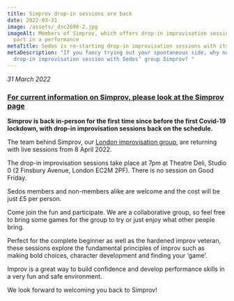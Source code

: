 ```yaml
---
title: Simprov drop-in sessions are back
date: 2022-03-31
image: /assets/_dsc2690-2.jpg
imageAlt: Members of Simprov, which offers drop-in improvisation sessions, take
  part in a performance
metaTitle: Sedos is re-starting drop-in improvisation sessions with its group Simprov
metaDescription: "If you fancy trying out your spontaneous side, why not try a
  drop-in improvisation session with Sedos’ group Simprov? "
---
```

*31 March 2022*

### [For current information on Simprov, please look at the Simprov page](https://www.sedos.co.uk/regular-events/simprov)

**Simprov is back in-person for the first time since before the first Covid-19 lockdown, with drop-in improvisation sessions back on the schedule.**

The team behind Simprov, our [London improvisation group](https://sedos.co.uk/regular-events/simprov), are returning with live sessions from 8 April 2022.

The drop-in improvisation sessions take place at 7pm at Theatre Deli, Studio 0 (2 Finsbury Avenue, London EC2M 2PF). There is no session on Good Friday.

Sedos members and non-members alike are welcome and the cost will be just £5 per person. 

Come join the fun and participate. We are a collaborative group, so feel free to bring some games for the group to try or just enjoy what other people bring.

Perfect for the complete beginner as well as the hardened improv veteran, these sessions explore the fundamental principles of improv such as making bold choices, character development and finding your ‘game’.

Improv is a great way to build confidence and develop performance skills in a very fun and safe environment.

We look forward to welcoming you back to Simprov!